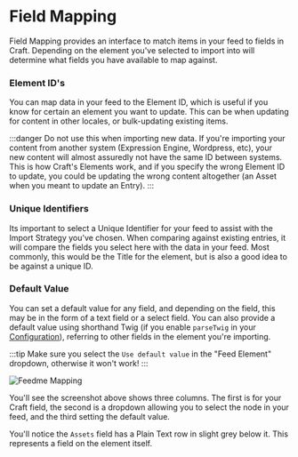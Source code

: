 # Field Mapping

Field Mapping provides an interface to match items in your feed to fields in Craft. Depending on the element you've selected to import into will determine what fields you have available to map against.

### Element ID's

You can map data in your feed to the Element ID, which is useful if you know for certain an element you want to update. This can be when updating for content in other locales, or bulk-updating existing items.

:::danger
Do not use this when importing new data. If you're importing your content from another system (Expression Engine, Wordpress, etc), your new content will almost assuredly not have the same ID between systems. This is how Craft's Elements work, and if you specify the wrong Element ID to update, you could be updating the wrong content altogether (an Asset when you meant to update an Entry).
:::

### Unique Identifiers

Its important to select a Unique Identifier for your feed to assist with the Import Strategy you've chosen. When comparing against existing entries, it will compare the fields you select here with the data in your feed. Most commonly, this would be the Title for the element, but is also a good idea to be against a unique ID.

### Default Value

You can set a default value for any field, and depending on the field, this may be in the form of a text field or a select field. You can also provide a default value using shorthand Twig (if you enable `parseTwig` in your [Configuration](docs:get-started/configuration)), referring to other fields in the element you're importing.

:::tip
Make sure you select the `Use default value` in the "Feed Element" dropdown, otherwise it won't work!
:::

![Feedme Mapping](../screenshots/feedme-mapping.png)

You'll see the screenshot above shows three columns. The first is for your Craft field, the second is a dropdown allowing you to select the node in your feed, and the third setting the default value.

You'll notice the `Assets` field has a Plain Text row in slight grey below it. This represents a field on the element itself.
